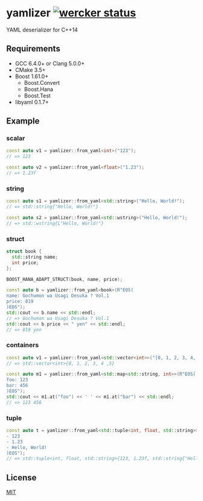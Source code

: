 # yamlizer [![wercker status][wercker-badge]][wercker-runs]

YAML deserializer for C++14

## Requirements

- GCC 6.4.0+ or Clang 5.0.0+
- CMake 3.5+
- Boost 1.61.0+
  - Boost.Convert
  - Boost.Hana
  - Boost.Test
- libyaml 0.1.7+

## Example

### scalar

```cpp
const auto v1 = yamlizer::from_yaml<int>("123");
// => 123

const auto v2 = yamlizer::from_yaml<float>("1.23");
// => 1.23f
```

### string

```cpp
const auto s1 = yamlizer::from_yaml<std::string>("Hello, World!");
// => std::string{"Hello, World!"}

const auto s2 = yamlizer::from_yaml<std::wstring>("Hello, World!");
// => std::wstring{L"Hello, World!"}
```

### struct

```cpp
struct book {
  std::string name;
  int price;
};

BOOST_HANA_ADAPT_STRUCT(book, name, price);

const auto b = yamlizer::from_yaml<book>(R"EOS(
name: Gochumon wa Usagi Desuka ? Vol.1
price: 819
)EOS");
std::cout << b.name << std::endl;
// => Gochumon wa Usagi Desuka ? Vol.1
std::cout << b.price << " yen" << std::endl;
// => 819 yen
```

### containers

```cpp
const auto v1 = yamlizer::from_yaml<std::vector<int>>("[0, 1, 2, 3, 4, 5]");
// => std::vector<int>{0, 1, 2, 3, 4 ,5}

const auto m1 = yamlizer::from_yaml<std::map<std::string, int>>(R"EOS(
foo: 123
bar: 456
)EOS");
std::cout << m1.at("foo") << ' ' << m1.at("bar") << std::endl;
// => 123 456
```

### tuple

```cpp
const auto t = yamlizer::from_yaml<std::tuple<int, float, std::string>>(R"EOS(
- 123
- 1.23
- Hello, World!
)EOS");
// => std::tuple<int, float, std::string>{123, 1.23f, std::string{"Hello, World!"}}
```

## License

[MIT](https://github.com/Tosainu/yamlizer/blob/master/LICENSE)

[wercker-badge]: https://app.wercker.com/status/16e2b290ac7a4de24e210c44fe57f3ff/s/master
[wercker-runs]:  https://app.wercker.com/project/byKey/16e2b290ac7a4de24e210c44fe57f3ff
